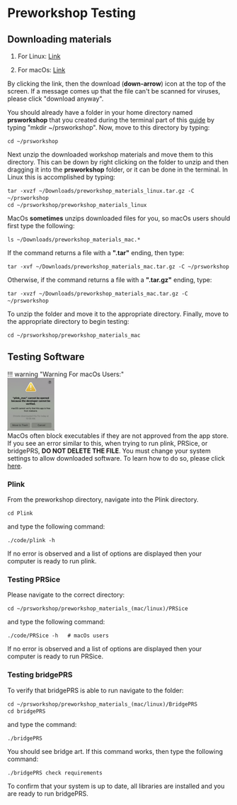 [//]: ![Screenshot](img/sib1.jpg)

# Preworkshop Testing

## Downloading materials 

1. For Linux: [Link](https://drive.google.com/file/d/16Ah4-aSHlDd-jhkc0-LKDcN0omRai13L/view?usp=sharing)

2. For macOs: [Link](https://drive.google.com/file/d/1JyXzsUaWAOId-qajwVFvb5Myp0xR7obq/view?usp=sharing) 



By clicking the link, then the download (**down-arrow**) icon at the top of the screen.  If a message  comes up that 
the file can't be scanned for viruses, please click "download anyway".  

You should already have a folder in your home directory named **prsworkshop** that you created during the terminal 
part of this [guide](prep_terminal) by typing "mkdir ~/prsworkshop".  Now, move to this directory by typing: 

    cd ~/prsworkshop 

Next unzip the downloaded workshop materials and move them to this directory.  This can be down by right clicking on the folder to unzip and 
then dragging it into the **prsworkshop** folder, or it can be done in the terminal.  In Linux this is accomplished by typing: 

    tar -xvzf ~/Downloads/preworkshop_materials_linux.tar.gz -C ~/prsworkshop
    cd ~/prsworkshop/preworkshop_materials_linux 

MacOs **sometimes** unzips downloaded files for you, so macOs users should first type the following: 

    ls ~/Downloads/preworkshop_materials_mac.* 

If the command returns a file with a **".tar"** ending, then type: 

    tar -xvf ~/Downloads/preworkshop_materials_mac.tar.gz -C ~/prsworkshop 

Otherwise, if the command returns a file with a **".tar.gz"** ending, type:  
    
    tar -xvzf ~/Downloads/preworkshop_materials_mac.tar.gz -C ~/prsworkshop 

To unzip the folder and move it to the appropriate directory.  Finally, move to the appropriate directory to begin testing: 

    cd ~/prsworkshop/preworkshop_materials_mac 



## Testing Software

!!! warning "Warning For macOs Users:"                                                                                                                                                                                         
    ![Screenshot](images/mac_plink_small.png)     
    MacOs often block executables if they are not approved from the app store.  If you see an error similar to this, when trying to run plink, PRSice, or bridgePRS, **DO NOT DELETE THE FILE**.  You must change your system settings to allow downloaded software.  To learn how to do so, please click [here](misc_plink_problem.md).   

### Plink 
                                                                                                                                                                                                            
From the preworkshop directory, navigate into the Plink directory. 

    cd Plink 

and type the following command: 

    ./code/plink -h 
 

If no error is observed and a list of options are displayed then your computer is ready to run plink. 



### Testing PRSice 

Please navigate to the correct directory: 


    cd ~/prsworkshop/preworkshop_materials_(mac/linux)/PRSice 

    
and type the following command: 

    ./code/PRSice -h   # macOs users 


If no error is observed and a list of options are displayed then your computer is ready to run PRSice. 

<!--                                                                                                                                                                                                                        
To learn more, please navigate to the tutorial directory: 

    cd ~/preworkshop_materials/PRSice/tutorial 

And follow the directions in our please see our [PRSice tutorial](misc_plink.md).                                                                                                                      
-->  




### Testing bridgePRS 

To verify that bridgePRS is able to run navigate to the folder: 

    cd ~/prsworkshop/preworkshop_materials_(mac/linux)/BridgePRS
    cd bridgePRS 

and type the command: 

    ./bridgePRS 

You should see bridge art. If this command works, then type the following command: 

    ./bridgePRS check requirements 


To confirm that your system is up to date, all libraries are installed and you are ready to run bridgePRS. 





                                                                                                                                                                                                                            
